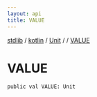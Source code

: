 ```yaml
---
layout: api
title: VALUE
---
```

[stdlib](../../../index.html) / [kotlin](../../index.html) / [Unit](../index.html) / [<class-object-for-Unit>](index.html) / [VALUE](VALUE.html)

# VALUE

```
public val VALUE: Unit
```
